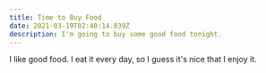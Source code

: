 ```yaml
---
title: Time to Buy Food
date: 2021-03-19T02:40:14.039Z
description: I'm going to buy some good food tonight.
---
```

I like good food. I eat it every day, so I guess it's nice that I enjoy it.